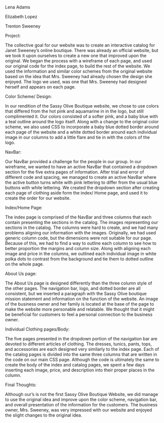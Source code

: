 Lena Adams

Elizabeth Lopez

Trenton Sweeney

Project:

The collective goal for our website was to create an interactive catalog for Janet Sweeney’s online boutique. There was already an official website, but we took it upon ourselves to create a new one that improved upon the original. We began the process with a wireframe of each page, and used our original code for the index page, to build the rest of the website. We used the information and similar color schemes from the original website based on the idea that Mrs. Sweeney had already chosen the design she enjoyed. The logo we used, was one that Mrs. Sweeney had designed herself and appears on each page.

Color Scheme/ Design:

In our rendition of the Sassy Olive Boutique website, we chose to use colors that differed from the hot pink and aquamarine in in the logo, but still complimented it. Our colors consisted of a softer pink, and a baby blue with a teal outline around the logo itself. Along with a change to the original color scheme, we also used CSS to incorporate a baby blue dotted border around each page of the website and a white dotted border around each individual image in our columns to add a little flare and tie in with the colors of the logo.

NavBar:

Our NavBar provided a challenge for the people in our group. In our wireframe, we wanted to have an active NavBar that contained a dropdown section for the five extra pages of information. After trial and error of different code and spacing, we managed to create an active NavBar where the active button turns white with pink lettering to differ from the usual blue buttons with white lettering. We created the dropdown section after creating each page of clothing aside form the index/ Home page, and used it to create the order for our website.

Index/Home Page:

The index page is comprised of the NavBar and three columns that each contain presenting the sections in the catalog. The images representing our sections in the catalog. The columns were hard to create, and we had many problems aligning our information with the images. Originally, we had used generic column code, but the dimensions were not suitable for our page. Because of this, we had to find a way to outline each column to see how to better proportion the margins and column size. Along with aligning each image and price in the columns, we outlined each individual image in white polka dots to contrast from the background and tie them to dotted outline on the whole page.

About Us page:

The About Us page is designed differently than the three column style of the other pages. The navigation bar, logo, and dotted border are all consistent, but we inserted a paragraph with the Sassy Olive boutique mission statement and information on the function of the website. An image of the business owner and her family is located at the base of the page to make the website more personable and relatable. We thought that it might be beneficial for customers to feel a personal connection to the business owner.

Individual Clothing pages/Body:

The five pages presented in the dropdown portion of the navigation bar are devoted to different articles of clothing. The dresses, tunics, pants, tops, and accessories are each designed very similarly to the index page. Each of the catalog pages is divided into the same three columns that are written in the code on our main CSS page. Although the code is ultimately the same to create the body of the index and catalog pages, we spent a few days inserting each image, price, and description into their proper places in the column.

Final Thoughts:

Although our’s is not the first Sassy Olive Boutique Website, we did manage to use the original idea and improve upon the color scheme, navigation bar, and overall presentation of the information for the customers. The business owner, Mrs. Sweeney, was very impressed with our website and enjoyed the slight changes to the original idea.

